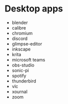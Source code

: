 # Desktop apps

- blender
- calibre
- chromium
- discord
- glimpse-editor
- inkscape
- krita
- microsoft teams
- obs-studio
- sonic-pi
- spotify
- thunderbird
- vlc
- xournal
- zoom
